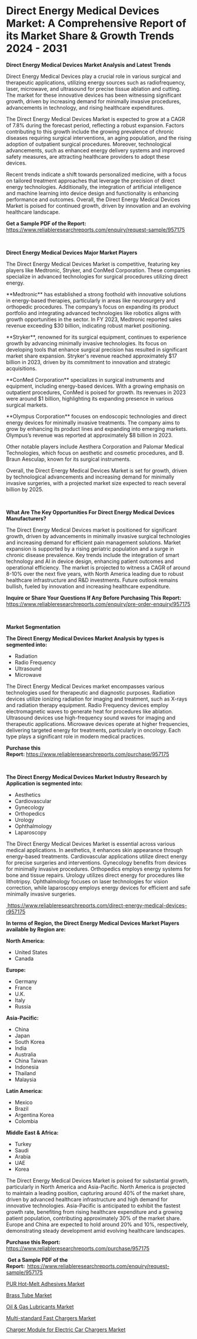 <p><h1>Direct Energy Medical Devices Market: A Comprehensive Report of its Market Share & Growth Trends 2024 - 2031</h1></p><p><strong>Direct Energy Medical Devices Market Analysis and Latest Trends</strong></p>
<p><p>Direct Energy Medical Devices play a crucial role in various surgical and therapeutic applications, utilizing energy sources such as radiofrequency, laser, microwave, and ultrasound for precise tissue ablation and cutting. The market for these innovative devices has been witnessing significant growth, driven by increasing demand for minimally invasive procedures, advancements in technology, and rising healthcare expenditures.</p><p>The Direct Energy Medical Devices Market is expected to grow at a CAGR of 7.8% during the forecast period, reflecting a robust expansion. Factors contributing to this growth include the growing prevalence of chronic diseases requiring surgical interventions, an aging population, and the rising adoption of outpatient surgical procedures. Moreover, technological advancements, such as enhanced energy delivery systems and improved safety measures, are attracting healthcare providers to adopt these devices.</p><p>Recent trends indicate a shift towards personalized medicine, with a focus on tailored treatment approaches that leverage the precision of direct energy technologies. Additionally, the integration of artificial intelligence and machine learning into device design and functionality is enhancing performance and outcomes. Overall, the Direct Energy Medical Devices Market is poised for continued growth, driven by innovation and an evolving healthcare landscape.</p></p>
<p><strong>Get a Sample PDF of the Report:&nbsp;</strong> <a href="https://www.reliableresearchreports.com/enquiry/request-sample/957175?utm_campaign=32&utm_medium=2&utm_source=Github&utm_content=ia&utm_term=28102024&utm_id=direct-energy-medical-devices">https://www.reliableresearchreports.com/enquiry/request-sample/957175</a></p>
<p>&nbsp;</p>
<p><strong>Direct Energy Medical Devices Major Market Players</strong></p>
<p><p>The Direct Energy Medical Devices Market is competitive, featuring key players like Medtronic, Stryker, and ConMed Corporation. These companies specialize in advanced technologies for surgical procedures utilizing direct energy.</p><p>**Medtronic** has established a strong foothold with innovative solutions in energy-based therapies, particularly in areas like neurosurgery and orthopedic procedures. The company’s focus on expanding its product portfolio and integrating advanced technologies like robotics aligns with growth opportunities in the sector. In FY 2023, Medtronic reported sales revenue exceeding $30 billion, indicating robust market positioning.</p><p>**Stryker**, renowned for its surgical equipment, continues to experience growth by advancing minimally invasive technologies. Its focus on developing tools that enhance surgical precision has resulted in significant market share expansion. Stryker's revenue reached approximately $17 billion in 2023, driven by its commitment to innovation and strategic acquisitions.</p><p>**ConMed Corporation** specializes in surgical instruments and equipment, including energy-based devices. With a growing emphasis on outpatient procedures, ConMed is poised for growth. Its revenues in 2023 were around $1 billion, highlighting its expanding presence in various surgical markets.</p><p>**Olympus Corporation** focuses on endoscopic technologies and direct energy devices for minimally invasive treatments. The company aims to grow by enhancing its product lines and expanding into emerging markets. Olympus’s revenue was reported at approximately $8 billion in 2023.</p><p>Other notable players include Aesthera Corporation and Palomar Medical Technologies, which focus on aesthetic and cosmetic procedures, and B. Braun Aesculap, known for its surgical instruments. </p><p>Overall, the Direct Energy Medical Devices Market is set for growth, driven by technological advancements and increasing demand for minimally invasive surgeries, with a projected market size expected to reach several billion by 2025.</p></p>
<p>&nbsp;</p>
<p><strong>What Are The Key Opportunities For Direct Energy Medical Devices Manufacturers?</strong></p>
<p><p>The Direct Energy Medical Devices market is positioned for significant growth, driven by advancements in minimally invasive surgical technologies and increasing demand for efficient pain management solutions. Market expansion is supported by a rising geriatric population and a surge in chronic disease prevalence. Key trends include the integration of smart technology and AI in device design, enhancing patient outcomes and operational efficiency. The market is projected to witness a CAGR of around 8-10% over the next five years, with North America leading due to robust healthcare infrastructure and R&D investments. Future outlook remains bullish, fueled by innovation and increasing healthcare expenditure.</p></p>
<p><strong>Inquire or Share Your Questions If Any Before Purchasing This Report:</strong> <a href="https://www.reliableresearchreports.com/enquiry/pre-order-enquiry/957175?utm_campaign=32&utm_medium=2&utm_source=Github&utm_content=ia&utm_term=28102024&utm_id=direct-energy-medical-devices">https://www.reliableresearchreports.com/enquiry/pre-order-enquiry/957175</a></p>
<p>&nbsp;</p>
<p><strong>Market Segmentation</strong></p>
<p><strong>The Direct Energy Medical Devices Market Analysis by types is segmented into:</strong></p>
<p><ul><li>Radiation</li><li>Radio Frequency</li><li>Ultrasound</li><li>Microwave</li></ul></p>
<p><p>The Direct Energy Medical Devices market encompasses various technologies used for therapeutic and diagnostic purposes. Radiation devices utilize ionizing radiation for imaging and treatment, such as X-rays and radiation therapy equipment. Radio Frequency devices employ electromagnetic waves to generate heat for procedures like ablation. Ultrasound devices use high-frequency sound waves for imaging and therapeutic applications. Microwave devices operate at higher frequencies, delivering targeted energy for treatments, particularly in oncology. Each type plays a significant role in modern medical practices.</p></p>
<p><strong>Purchase this Report:&nbsp;</strong><a href="https://www.reliableresearchreports.com/purchase/957175?utm_campaign=32&utm_medium=2&utm_source=Github&utm_content=ia&utm_term=28102024&utm_id=direct-energy-medical-devices">https://www.reliableresearchreports.com/purchase/957175</a></p>
<p>&nbsp;</p>
<p><strong>The Direct Energy Medical Devices Market Industry Research by Application is segmented into:</strong></p>
<p><ul><li>Aesthetics</li><li>Cardiovascular</li><li>Gynecology</li><li>Orthopedics</li><li>Urology</li><li>Ophthalmology</li><li>Laparoscopy</li></ul></p>
<p><p>The Direct Energy Medical Devices Market is essential across various medical applications. In aesthetics, it enhances skin appearance through energy-based treatments. Cardiovascular applications utilize direct energy for precise surgeries and interventions. Gynecology benefits from devices for minimally invasive procedures. Orthopedics employs energy systems for bone and tissue repairs. Urology utilizes direct energy for procedures like lithotripsy. Ophthalmology focuses on laser technologies for vision correction, while laparoscopy employs energy devices for efficient and safe minimally invasive surgeries.</p></p>
<p><a href="https://www.reliableresearchreports.com/direct-energy-medical-devices-r957175?utm_campaign=32&utm_medium=2&utm_source=Github&utm_content=ia&utm_term=28102024&utm_id=direct-energy-medical-devices">&nbsp;https://www.reliableresearchreports.com/direct-energy-medical-devices-r957175</a></p>
<p><strong>In terms of Region, the Direct Energy Medical Devices Market Players available by Region are:</strong></p>
<p>
    <p> <strong> North America: </strong>
        <ul>
            <li>United States</li>
            <li>Canada</li>
        </ul>
        </p> 
    <p> <strong> Europe: </strong>
        <ul>
            <li>Germany</li>
            <li>France</li>
            <li>U.K.</li>
            <li>Italy</li>
            <li>Russia</li>
        </ul>
        </p> 
    <p> <strong> Asia-Pacific: </strong>
        <ul>
            <li>China</li>
            <li>Japan</li>
            <li>South Korea</li>
            <li>India</li>
            <li>Australia</li>
            <li>China Taiwan</li>
            <li>Indonesia</li>
            <li>Thailand</li>
            <li>Malaysia</li>
        </ul>
        </p> 
    <p> <strong> Latin America: </strong>
        <ul>
            <li>Mexico</li>
            <li>Brazil</li>
            <li>Argentina Korea</li>
            <li>Colombia</li>
        </ul>
        </p> 
    <p> <strong> Middle East & Africa: </strong>
        <ul>
            <li>Turkey</li>
            <li>Saudi</li>
            <li>Arabia</li>
            <li>UAE</li>
            <li>Korea</li>
        </ul>
    </p>
    </p>
<p><p>The Direct Energy Medical Devices Market is poised for substantial growth, particularly in North America and Asia-Pacific. North America is projected to maintain a leading position, capturing around 40% of the market share, driven by advanced healthcare infrastructure and high demand for innovative technologies. Asia-Pacific is anticipated to exhibit the fastest growth rate, benefiting from rising healthcare expenditure and a growing patient population, contributing approximately 30% of the market share. Europe and China are expected to hold around 20% and 10%, respectively, demonstrating steady development amid evolving healthcare landscapes.</p></p>
<p><strong>Purchase this Report: </strong><a href="https://www.reliableresearchreports.com/purchase/957175?utm_campaign=32&utm_medium=2&utm_source=Github&utm_content=ia&utm_term=28102024&utm_id=direct-energy-medical-devices">https://www.reliableresearchreports.com/purchase/957175</a></p>
<p>&nbsp;<strong>Get a Sample PDF of the Report:&nbsp;&nbsp;</strong><a href="https://www.reliableresearchreports.com/enquiry/request-sample/957175?utm_campaign=32&utm_medium=2&utm_source=Github&utm_content=ia&utm_term=28102024&utm_id=direct-energy-medical-devices">https://www.reliableresearchreports.com/enquiry/request-sample/957175</a></p>
<p><strong></strong></p>
<p><p><a href="https://github.com/fendtankandh/Market-Research-Report-List-1/blob/main/pur-hot-melt-adhesives-market.md?utm_campaign=32&utm_medium=2&utm_source=Github&utm_content=ia&utm_term=28102024&utm_id=direct-energy-medical-devices">PUR Hot-Melt Adhesives Market</a></p><p><a href="https://www.linkedin.com/pulse/brass-tube-market-trends-focusing-insight-forecast-analysis-634pe?utm_campaign=32&utm_medium=2&utm_source=Github&utm_content=ia&utm_term=28102024&utm_id=direct-energy-medical-devices">Brass Tube Market</a></p><p><a href="https://github.com/catusaesianou/Market-Research-Report-List-1/blob/main/oil-gas-lubricants-market.md?utm_campaign=32&utm_medium=2&utm_source=Github&utm_content=ia&utm_term=28102024&utm_id=direct-energy-medical-devices">Oil & Gas Lubricants Market</a></p><p><a href="https://issuu.com/reportprime-2/docs/multi-standard-fast-chargers-market_18c301aee116e8?utm_campaign=32&utm_medium=2&utm_source=Github&utm_content=ia&utm_term=28102024&utm_id=direct-energy-medical-devices">Multi-standard Fast Chargers Market</a></p><p><a href="https://issuu.com/reportprime-2/docs/charger-module-for-electric-car-cha_f2585679637bd6?utm_campaign=32&utm_medium=2&utm_source=Github&utm_content=ia&utm_term=28102024&utm_id=direct-energy-medical-devices">Charger Module for Electric Car Chargers Market</a></p></p>